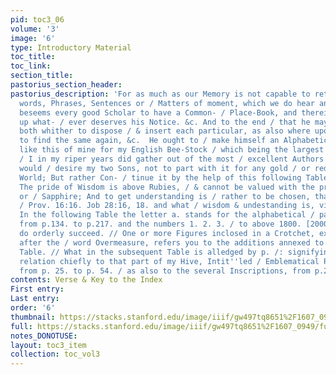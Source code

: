 ```yaml
---
pid: toc3_06
volume: '3'
image: '6'
type: Introductory Material
toc_title: 
toc_link: 
section_title: 
pastorius_section_header: 
pastorius_description: 'For as much as our Memory is not capable to retain / all remarkable
  words, Phrases, Sentences or / Matters of moment, which we do hear and read, / It
  beseems every good Scholar to have a Common- / Place-Book, and therein to treasure
  up what- / ever deserves his Notice. &c. And to the end / that he may readily know,
  both whither to dispose / & insert each particular, as also where upon / occasion
  to find the same again, &c.  He ought to / make himself an Alphabetical Index /
  like this of mine for my English Bee-Stock / which being the largest and best Manuscript,
  / I in my riper years did gather out of the most / excellent Authors thereunto prefixed,
  would / desire my two Sons, not to part with it for any gold / or red Dust of this
  World; But rather Con- / tinue it by the help of this following Table. / Because,
  The pride of Wisdom is above Rubies, / & cannot be valued with the precious Onyx
  or / Sapphire; And to get understanding is / rather to be chosen, than Silver. &c.
  / Prov. 16:16. Job 28:16, 18. and what / wisdom & undestanding is, vid. x. 28. //
  In the following Table the letter a. stands for the alphabetical / part of the Hive
  from p.134. to p.217. and the numbers 1. 2. 3. / to above 1800. [2000.] from thence
  do orderly succeed. // One or more Figures inclosed in a Crotchet, ex. gr. [.1.]
  after the / word Overmeasure, refers you to the additions annexed to the Alphabetical
  Table. // What in the subsequent Table is alledged by p. /: signifying Page / hath
  relation chiefly to that part of my Hive, Intit''led / Emblematical Recreations,
  from p. 25. to p. 54. / as also to the several Inscriptions, from p.2. &c.'
contents: Verse & Key to the Index
First entry: 
Last entry: 
order: '6'
thumbnail: https://stacks.stanford.edu/image/iiif/gw497tq8651%2F1607_0949/full/100,/0/default.jpg
full: https://stacks.stanford.edu/image/iiif/gw497tq8651%2F1607_0949/full/full/0/default.jpg
notes_DONOTUSE: 
layout: toc3_item
collection: toc_vol3
---
```

